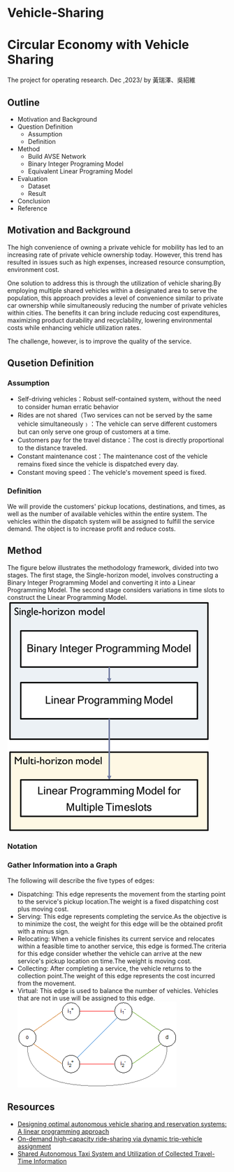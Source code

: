 # Vehicle-Sharing
# Circular Economy with Vehicle Sharing

The project for operating research.
Dec ,2023/ by 黃瑞澤、吳紹維
## Outline
* Motivation and Background
* Question Definition
    * Assumption
    * Definition
* Method
    * Build AVSE Network
    * Binary Integer Programing Model
    * Equivalent Linear Programing Model
* Evaluation
    * Dataset
    * Result
* Conclusion
* Reference

## Motivation and Background
The high convenience of owning a private vehicle for mobility has led to an increasing rate of private vehicle ownership today. However, this trend has resulted in issues such as high expenses, increased resource consumption, environment cost.

One solution to address this is through the utilization of vehicle sharing.By employing multiple shared vehicles within a designated area to serve the population, this approach provides a level of convenience similar to private car ownership while simultaneously reducing the number of private vehicles within cities.
The benefits it can bring include reducing cost expenditures, maximizing product durability and recyclability, lowering environmental costs while enhancing vehicle utilization rates.

The challenge, however, is to improve the quality of the service.

## Qusetion Definition

### Assumption
* Self-driving vehicles：Robust self-contained system, without the need to consider human erratic behavior
* Rides are not shared（Two services can not be served by the same vehicle simultaneously﹚：The vehicle can serve different customers but can only serve one group of customers at a time.
* Customers pay for the travel distance：The cost is directly proportional to the distance traveled.
* Constant maintenance cost：The maintenance cost of the vehicle remains fixed since the vehicle is dispatched every day.
* Constant moving speed：The vehicle's movement speed is fixed.

### Definition
We will provide the customers' pickup locations, destinations, and times, as well as the number of available vehicles within the entire system.
The vehicles within the dispatch system will be assigned to fulfill the service demand. 
The object is to increase profit and reduce costs.

 
## Method
The figure below illustrates the methodology framework, divided into two stages. The first stage, the Single-horizon model, involves constructing a Binary Integer Programming Model and converting it into a Linear Programming Model. The second stage considers variations in time slots to construct the Linear Programming Model.
![Image text](https://github.com/forward-jt/Vehicle-Sharing/blob/phase-2/img_storage/MethodologyFramework.png)


### Notation


### Gather Information into a Graph

The following will describe the five types of edges:
* Dispatching: This edge represents the movement from the starting point to the service's pickup location.The weight is a fixed dispatching cost plus moving cost.
* Serving: This edge represents completing the service.As the objective is to minimize the cost, the weight for this edge will be the obtained profit with a minus sign.
* Relocating: When a vehicle finishes its current service and relocates within a feasible time to another service, this edge is formed.The criteria for this edge consider whether the vehicle can arrive at the new service's pickup location on time.The weight is moving cost.
* Collecting: After completing a service, the vehicle returns to the collection point.The weight of this edge represents the cost incurred from the movement.
* Virtual: This edge is used to balance the number of vehicles. Vehicles that are not in use will be assigned to this edge.
![Image text](https://github.com/forward-jt/Vehicle-Sharing/blob/phase-2/img_storage/Single-horizon%20model%20Edge%20Graph.png)


  
## Resources
* [Designing optimal autonomous vehicle sharing and reservation systems: A linear programming approach](https://www.sciencedirect.com/science/article/pii/S0968090X17302322?casa_token=jjseGP72pYAAAAAA:kXwFtWkj0CzlnhZvTzHuJ03hc2j4h-JgGh3Grc_laNBF_2r-m2Rf-S-iZQBNZ-THtNiiMoIvq_Pq)
* [On-demand high-capacity ride-sharing via dynamic trip-vehicle assignment](https://www.pnas.org/doi/abs/10.1073/pnas.1611675114)
* [Shared Autonomous Taxi System and Utilization of Collected Travel-Time Information](https://www.hindawi.com/journals/jat/2018/8919721/)
